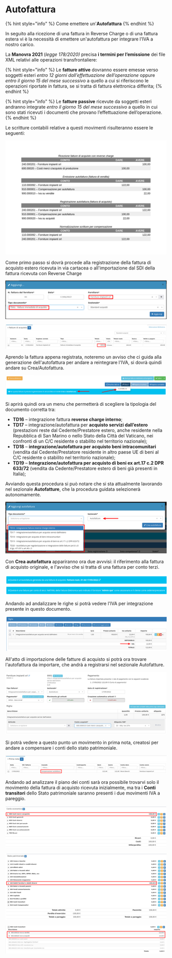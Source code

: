 # Autofattura

{% hint style="info" %}
Come emettere un'**Autofattura**
{% endhint %}

In seguito alla ricezione di una fattura in Reverse Charge o di una fattura estera vi è la necessità di emettere un'autofattura per integrare l'IVA a nostro carico.

La **Manovra 2021** (_legge 178/2020)_ precisa **i termini per l’emissione** dei file XML relativi alle operazioni transfrontaliere:

{% hint style="info" %}
Le **fatture attive** dovranno essere emesse verso soggetti esteri _entro 12 giorni dall’effettuazione_ _dell’operazione_ oppure _entro il giorno 15 del mese successivo_ a quello a cui si riferiscono le operazioni riportate in fattura, se si tratta di fattura elettronica differita;
{% endhint %}

{% hint style="info" %}
Le **fatture passive** ricevute da soggetti esteri andranno integrate _entro il giorno 15 del mese successivo_ a quello in cui sono stati ricevuti i documenti che provano l’effettuazione dell’operazione.
{% endhint %}

Le scritture contabili relative a questi movimenti risulteranno essere le seguenti:

![](<../.gitbook/assets/image (47).png>)

Come primo passo si dovrà procede alla registrazione della fattura di acquisto estero ricevuta in via cartacea o all'importazione dal SDI della fattura ricevuta con Reverse Charge

![](<../.gitbook/assets/immagine (22).png>)

![](<../.gitbook/assets/immagine (48) (1).png>)

Aprendo la fattura appena registrata, noteremo un avviso che ci guida alla generazione dell'autofattura per andare a reintegrare l'IVA, si dovrà quindi andare su Crea/Autofattura.

![](<../.gitbook/assets/immagine (50) (1) (1) (1).png>)

Si aprirà quindi ora un menu che permetterà di scegliere la tipologia del documento corretta tra:

* **TD16** – integrazione fattura **reverse charge interno**;
* **TD17** – integrazione/autofattura per **acquisto servizi dall’estero** (prestazioni reste dal Cedente/Prestatore estero, anche residente nella Repubblica di San Marino o nello Stato della Città del Vaticano, nei confronti di un C/C residente o stabilito nel territorio nazionale);
* **TD18** – **integrazione/autofattura per acquisto beni intracomunitari** (vendita dal Cedente/Prestatore residente in altro paese UE di beni al C/C residente o stabilito nel territorio nazionale);
* **TD19** – **Integrazione/autofattura per acquisto di beni ex art.17 c.2 DPR 633/72** (vendita da Cedente/Prestatore estero di beni già presenti in Italia);

Avviando questa procedura si può notare che si sta attualmente lavorando nel sezionale **Autofatture**, che la procedura guidata selezionerà autonomamente.

![](<../.gitbook/assets/immagine (29).png>)

Con **Crea autofattura** appariranno ora due avvvisi: il riferimento alla fattura di acquisto originale, e l'avviso che si tratta di una fattura per conto terzi.

![](<../.gitbook/assets/immagine (52) (1).png>)

Andando ad andalizzare le righe si potrà vedere l'IVA per integrazione presente in questo documento.

![](<../.gitbook/assets/immagine (27).png>)

All'atto di importazione delle fatture di acquisto si potrà ora trovare l'autofattura da importare, che andrà a registrarsi nel sezionale Autofatture.

![](<../.gitbook/assets/immagine (8) (1).png>)

Si potrà vedere a questo punto un movimento in prima nota, creatosi per andare a compensare i conti dello stato patrimoniale.

![](<../.gitbook/assets/immagine (21).png>)

Andando ad analizzare il piano dei conti sarà ora possibile trovarvi solo il movimento della fattura di acquisto ricevuta inizialmente, ma tra i **Conti transitori** dello Stato patrimoniale saranno presenti i due movimenti IVA a pareggio.

![Dettaglio Conto economico](<../.gitbook/assets/image (38).png>)

![Dettaglio Stato patrimoniale](<../.gitbook/assets/image (76) (1).png>)

![Dettaglio pareggio IVA tra i Conti transitori](<../.gitbook/assets/image (96) (1).png>)
